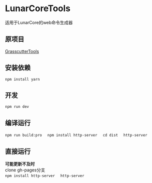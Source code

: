 # LunarCoreTools
适用于LunarCore的web命令生成器

## 原项目
[GrasscutterTools](https://github.com/wmn1525/grasscutterTools)

## 安装依赖
`
npm install yarn
`

## 开发
`
npm run dev
`

## 编译运行
`
npm run build:pro  
`
`
npm install http-server  
`
`
cd dist  
`
`
http-server  
`

## 直接运行
**可能更新不及时**  
clone gh-pages分支  
`
npm install http-server  
`
`
http-server  
`




